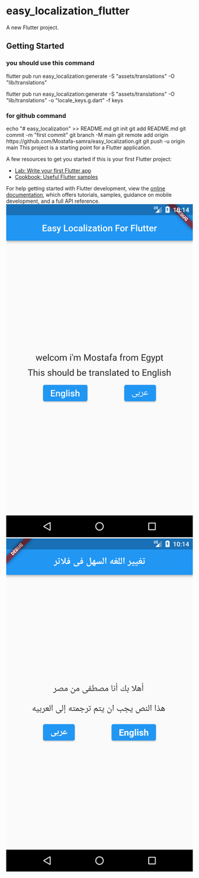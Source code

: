 # easy_localization_flutter

A new Flutter project.

## Getting Started


<h3>you should use this command</h3>
<ui>
flutter pub run easy_localization:generate -S "assets/translations" -O "lib/translations"


flutter pub run easy_localization:generate -S "assets/translations" -O "lib/translations" -o "locale_keys.g.dart" -f keys

</ui>

<h3>for github command </h3>
<ui>echo "# easy_localization" >> README.md
git init
git add README.md
git commit -m "first commit"
git branch -M main
git remote add origin https://github.com/Mostafa-samra/easy_localization.git
git push -u origin main
</ui>
This project is a starting point for a Flutter application.

A few resources to get you started if this is your first Flutter project:

- [Lab: Write your first Flutter app](https://docs.flutter.dev/get-started/codelab)
- [Cookbook: Useful Flutter samples](https://docs.flutter.dev/cookbook)

For help getting started with Flutter development, view the
[online documentation](https://docs.flutter.dev/), which offers tutorials,
samples, guidance on mobile development, and a full API reference.
![photo 1](/assets/photo/Screenshot_1671394495.png)
![photo 2](/assets/photo/Screenshot_1671394500.png)
